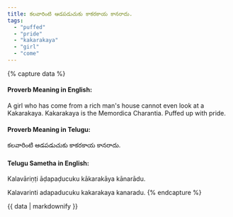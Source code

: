 ```yaml
---
title: కలవారింటి ఆడపడుచుకు కాకరకాయ కానరాదు.
tags:
  - "puffed"
  - "pride"
  - "kakarakaya"
  - "girl"
  - "come"
---
```


{% capture data %}
#### Proverb Meaning in English:
A girl who has come from a rich man's house cannot even look at a Kakarakaya.
Kakarakaya is the Memordica Charantia.
Puffed up with pride.

#### Proverb Meaning in Telugu:
కలవారింటి ఆడపడుచుకు కాకరకాయ కానరాదు.

#### Telugu Sametha in English:
Kalavāriṇṭi āḍapaḍucuku kākarakāya kānarādu.

Kalavarinti adapaducuku kakarakaya kanaradu.
{% endcapture %}

{{ data | markdownify }}

